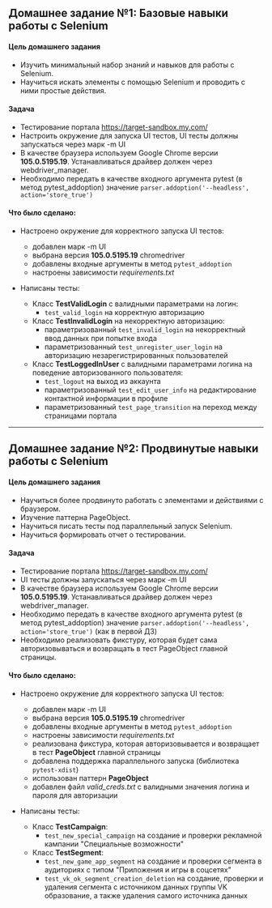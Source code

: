 ## Домашнее задание №1: Базовые навыки работы с Selenium

#### Цель домашнего задания

  * Изучить минимальный набор знаний и навыков для работы с Selenium.
  * Научиться искать элементы с помощью Selenium и проводить с ними простые действия.

#### Задача
* Тестирование портала https://target-sandbox.my.com/
* Настроить окружение для запуска UI тестов, UI тесты должны запускаться через марк -m UI
* В качестве браузера используем Google Chrome версии **105.0.5195.19**. Устанавливаться драйвер должен через webdriver_manager.
* Необходимо передать в качестве входного аргумента pytest (в метод pytest_addoption) значение ```parser.addoption('--headless', action='store_true')```

#### Что было сделано:
* Настроено окружение для корректного запуска UI тестов:
  * добавлен марк -m UI
  * выбрана версия **105.0.5195.19** chromedriver 
  * добавлены входные аргументы в метод `pytest_addoption` 
  * настроены зависимости _requirements.txt_

* Написаны тесты:
  * Класс **TestValidLogin** c валидными параметрами на логин:
    * `test_valid_login` на корректную авторизацию
  * Класс **TestInvalidLogin** на некорректную авторизацию:
    * параметризованный `test_invalid_login` на некорректный ввод данных при попытке входа
    * параметризованный `test_unregister_user_login` на авторизацию незарегистрированных пользователей
  * Класс **TestLoggedInUser** c валидными параметрами логина на поведение авторизованного пользователя:
    *  `test_logout` на выход из аккаунта
    * параметризованный `test_edit_user_info` на редактирование контактной информации в профиле
    * параметризованный `test_page_transition` на переход между страницами портала
---
## Домашнее задание №2: Продвинутые навыки работы с Selenium

#### Цель домашнего задания

  * Научиться более продвинуто работать с элементами и действиями с браузером.
  * Изучение паттерна PageObject.
  * Научиться писать тесты под параллельный запуск Selenium.
  * Научиться формировать отчет о тестировании.

#### Задача
* Тестирование портала https://target-sandbox.my.com/
* UI тесты должны запускаться через марк -m UI
* В качестве браузера используем Google Chrome версии **105.0.5195.19**. Устанавливаться драйвер должен через webdriver_manager.
* Необходимо передать в качестве входного аргумента pytest (в метод pytest_addoption) значение ```parser.addoption('--headless', action='store_true')``` (как в первой ДЗ)
* Необходимо реализовать фикстуру, которая будет сама авторизовываться и возвращать в тест PageObject главной страницы.

#### Что было сделано:
* Настроено окружение для корректного запуска UI тестов:
  * добавлен марк -m UI
  * выбрана версия **105.0.5195.19** chromedriver 
  * добавлены входные аргументы в метод `pytest_addoption` 
  * настроены зависимости _requirements.txt_
  * реализована фикстура, которая авторизовывается и возвращает в тест **PageObject** главной страницы
  * добавлена поддержка параллельного запуска (библиотека `pytest-xdist`)
  * использован паттерн **PageObject**
  * добавлен файл _valid_creds.txt_ с валидными значения логина и пароля для авторизации

* Написаны тесты:
  * Класс **TestCampaign**:
    * `test_new_special_campaign` на создание и проверки рекламной кампании "Специальные возможности"
  * Класс **TestSegment**:
    * `test_new_game_app_segment` на создание и проверки сегмента в аудиториях с типом "Приложения и игры в соцсетях"
    * `test_vk_ok_segment_creation_deletion` на создание, проверки и удаления сегмента c источником данных группы VK образование, а также удаления самого источника данных 